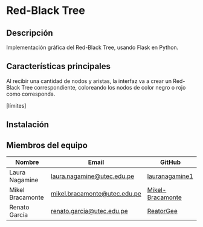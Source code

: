 # Red-Black Tree

## Descripción
Implementación gráfica del Red-Black Tree, usando Flask en Python.

## Características principales
Al recibir una cantidad de nodos y aristas, la interfaz va a crear un Red-Black Tree correspondiente, coloreando los nodos de color negro o rojo como corresponda.

[límites]

## Instalación

## Miembros del equipo 

| Nombre              | Email                          | GitHub    |
|---------------------|--------------------------------|----------------|
| Laura Nagamine      | laura.nagamine@utec.edu.pe     | [lauranagamine1](https://github.com/lauranagamine1) |
| Mikel Bracamonte    | mikel.bracamonte@utec.edu.pe   | [Mikel-Bracamonte](https://github.com/Mikel-Bracamonte) |
| Renato García       | renato.garcia@utec.edu.pe       | [ReatorGee](https://github.com/ReatorGee) |
